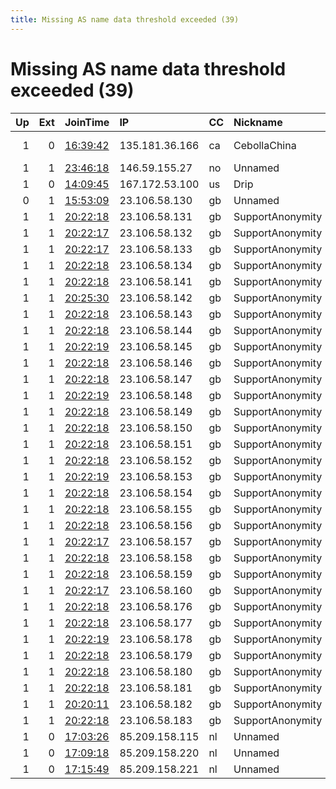 ```yaml
---
title: Missing AS name data threshold exceeded (39)
---
```


# Missing AS name data threshold exceeded (39)

|   Up |   Ext | JoinTime                                                                                            | IP             | CC   | Nickname         |   ORp |   Dirp | Version   | Contact                   | OS    |   eFamMembers |
|-----:|------:|:----------------------------------------------------------------------------------------------------|:---------------|:-----|:-----------------|------:|-------:|:----------|:--------------------------|:------|--------------:|
|    1 |     0 | [16:39:42](https://metrics.torproject.org/rs.html#details/36E009C40158C54FB0AF959CBD19CC348B7C9AC3) | 135.181.36.166 | ca   | CebollaChina     |   443 |      0 | 0.3.5.10  | tor-operator@sistemageek. | Linux |             1 |
|    1 |     1 | [23:46:18](https://metrics.torproject.org/rs.html#details/0E41652F443218E41D8484906A55A945E2388ECC) | 146.59.155.27  | no   | Unnamed          |   443 |      0 | 0.4.3.6   | None                      | Linux |             1 |
|    1 |     0 | [14:09:45](https://metrics.torproject.org/rs.html#details/0E201A8A150C05F5512624699045250111C286C1) | 167.172.53.100 | us   | Drip             |   443 |      0 | 0.4.4.5   | rowin@riseup.net          | Linux |             1 |
|    0 |     1 | [15:53:09](https://metrics.torproject.org/rs.html#details/23D2836435396C9A07302767823AB5FE06DDD3F6) | 23.106.58.130  | gb   | Unnamed          |   443 |     80 | 0.4.2.7   | None                      | Linux |             1 |
|    1 |     1 | [20:22:18](https://metrics.torproject.org/rs.html#details/333396E790E6CFA31C594B0D5F08DECBD02F8FEA) | 23.106.58.131  | gb   | SupportAnonymity |  9443 |   9080 | 0.4.3.6   | https://supportanonymity. | Linux |             1 |
|    1 |     1 | [20:22:17](https://metrics.torproject.org/rs.html#details/A47CF942FED91883C7EF8A8431939010CE95B206) | 23.106.58.132  | gb   | SupportAnonymity |  9443 |   9080 | 0.4.3.6   | https://supportanonymity. | Linux |             1 |
|    1 |     1 | [20:22:17](https://metrics.torproject.org/rs.html#details/7BA2E40A27A96505FD22CB3BCD12E3B189CFFCF5) | 23.106.58.133  | gb   | SupportAnonymity |  9443 |   9080 | 0.4.3.6   | https://supportanonymity. | Linux |             1 |
|    1 |     1 | [20:22:18](https://metrics.torproject.org/rs.html#details/777F3A4B86A4042489F21F0CE608BDB8026BFF5A) | 23.106.58.134  | gb   | SupportAnonymity |  9443 |   9080 | 0.4.3.6   | https://supportanonymity. | Linux |             1 |
|    1 |     1 | [20:22:18](https://metrics.torproject.org/rs.html#details/FB71593F68213499DA493FF6A4BFE015203272C9) | 23.106.58.141  | gb   | SupportAnonymity |  9443 |   9080 | 0.4.3.6   | https://supportanonymity. | Linux |             1 |
|    1 |     1 | [20:25:30](https://metrics.torproject.org/rs.html#details/349379251F9F22044F46B214EC793DF724341096) | 23.106.58.142  | gb   | SupportAnonymity |  9443 |   9080 | 0.4.3.6   | https://supportanonymity. | Linux |             1 |
|    1 |     1 | [20:22:18](https://metrics.torproject.org/rs.html#details/319A356599E538FC22697F8E982D94E0611C800B) | 23.106.58.143  | gb   | SupportAnonymity |  9443 |   9080 | 0.4.3.6   | https://supportanonymity. | Linux |             1 |
|    1 |     1 | [20:22:18](https://metrics.torproject.org/rs.html#details/E4B00CD81069AF2C0841B82A582C63AA32F03B0C) | 23.106.58.144  | gb   | SupportAnonymity |  9443 |   9080 | 0.4.3.6   | https://supportanonymity. | Linux |             1 |
|    1 |     1 | [20:22:19](https://metrics.torproject.org/rs.html#details/F788B67C42309E3B3A889E4CADB75D962CBF81C5) | 23.106.58.145  | gb   | SupportAnonymity |  9443 |   9080 | 0.4.3.6   | https://supportanonymity. | Linux |             1 |
|    1 |     1 | [20:22:18](https://metrics.torproject.org/rs.html#details/C85B7E5F3D06AB55AB0465E5CF66E777B1375DE5) | 23.106.58.146  | gb   | SupportAnonymity |  9443 |   9080 | 0.4.3.6   | https://supportanonymity. | Linux |             1 |
|    1 |     1 | [20:22:18](https://metrics.torproject.org/rs.html#details/590D532DF6DB0E4E55150E397F2EFC3ABF76E755) | 23.106.58.147  | gb   | SupportAnonymity |  9443 |   9080 | 0.4.3.6   | https://supportanonymity. | Linux |             1 |
|    1 |     1 | [20:22:19](https://metrics.torproject.org/rs.html#details/609A3FC47277EFD1683A0FC5A5FD07E261D0833B) | 23.106.58.148  | gb   | SupportAnonymity |  9443 |   9080 | 0.4.3.6   | https://supportanonymity. | Linux |             1 |
|    1 |     1 | [20:22:18](https://metrics.torproject.org/rs.html#details/1818B3DA74DCBFC796CBA1011CEF41329B500DA6) | 23.106.58.149  | gb   | SupportAnonymity |  9443 |   9080 | 0.4.3.6   | https://supportanonymity. | Linux |             1 |
|    1 |     1 | [20:22:18](https://metrics.torproject.org/rs.html#details/808B7A04D08C6D2DE38FBE3D25EC7BC745B8D341) | 23.106.58.150  | gb   | SupportAnonymity |  9443 |   9080 | 0.4.3.6   | https://supportanonymity. | Linux |             1 |
|    1 |     1 | [20:22:18](https://metrics.torproject.org/rs.html#details/36A358DC10EC2195303E141FC408A0706E5DFD81) | 23.106.58.151  | gb   | SupportAnonymity |  9443 |   9080 | 0.4.3.6   | https://supportanonymity. | Linux |             1 |
|    1 |     1 | [20:22:18](https://metrics.torproject.org/rs.html#details/29AA1984FEEFA60093F72160B5EF44CA50B4EBBD) | 23.106.58.152  | gb   | SupportAnonymity |  9443 |   9080 | 0.4.3.6   | https://supportanonymity. | Linux |             1 |
|    1 |     1 | [20:22:19](https://metrics.torproject.org/rs.html#details/8AB40AD126DAC0C5A7C04B17CD85315E0D32B14E) | 23.106.58.153  | gb   | SupportAnonymity |  9443 |   9080 | 0.4.3.6   | https://supportanonymity. | Linux |             1 |
|    1 |     1 | [20:22:18](https://metrics.torproject.org/rs.html#details/A41E8E3246F5750A16566DF04B38CE82CB111879) | 23.106.58.154  | gb   | SupportAnonymity |  9443 |   9080 | 0.4.3.6   | https://supportanonymity. | Linux |             1 |
|    1 |     1 | [20:22:18](https://metrics.torproject.org/rs.html#details/0B477F70980938C5287C04A8256951DEDBB72E4B) | 23.106.58.155  | gb   | SupportAnonymity |  9443 |   9080 | 0.4.3.6   | https://supportanonymity. | Linux |             1 |
|    1 |     1 | [20:22:18](https://metrics.torproject.org/rs.html#details/EF0682CFD3724312FD550EB9646F72EFCFBA1B1D) | 23.106.58.156  | gb   | SupportAnonymity |  9443 |   9080 | 0.4.3.6   | https://supportanonymity. | Linux |             1 |
|    1 |     1 | [20:22:17](https://metrics.torproject.org/rs.html#details/17038EAF590FCFCD4D17BF800892D61498D922D2) | 23.106.58.157  | gb   | SupportAnonymity |  9443 |   9080 | 0.4.3.6   | https://supportanonymity. | Linux |             1 |
|    1 |     1 | [20:22:18](https://metrics.torproject.org/rs.html#details/1AC81B2F05A3EE1DFEA330D3FD981E2E7F450C79) | 23.106.58.158  | gb   | SupportAnonymity |  9443 |   9080 | 0.4.3.6   | https://supportanonymity. | Linux |             1 |
|    1 |     1 | [20:22:18](https://metrics.torproject.org/rs.html#details/A64ECD9EE939825EF430175365E83643FE190BD1) | 23.106.58.159  | gb   | SupportAnonymity |  9443 |   9080 | 0.4.3.6   | https://supportanonymity. | Linux |             1 |
|    1 |     1 | [20:22:17](https://metrics.torproject.org/rs.html#details/591361152F37D13DCE8FA5827D109071725416FC) | 23.106.58.160  | gb   | SupportAnonymity |  9443 |   9080 | 0.4.3.6   | https://supportanonymity. | Linux |             1 |
|    1 |     1 | [20:22:18](https://metrics.torproject.org/rs.html#details/47E7F131379F8DEC0909F2F9395331F4C67A538A) | 23.106.58.176  | gb   | SupportAnonymity |  9443 |   9080 | 0.4.3.6   | https://supportanonymity. | Linux |             1 |
|    1 |     1 | [20:22:18](https://metrics.torproject.org/rs.html#details/42EECE234646FB6CA84552BE7C915867E2ACDAC1) | 23.106.58.177  | gb   | SupportAnonymity |  9443 |   9080 | 0.4.3.6   | https://supportanonymity. | Linux |             1 |
|    1 |     1 | [20:22:19](https://metrics.torproject.org/rs.html#details/7E8834745EF551B668F83489F56D24B05A1F897F) | 23.106.58.178  | gb   | SupportAnonymity |  9443 |   9080 | 0.4.3.6   | https://supportanonymity. | Linux |             1 |
|    1 |     1 | [20:22:18](https://metrics.torproject.org/rs.html#details/BE220BDCF8AE4E9F7DDAD2BAF85C2B4CB1A592E1) | 23.106.58.179  | gb   | SupportAnonymity |  9443 |   9080 | 0.4.3.6   | https://supportanonymity. | Linux |             1 |
|    1 |     1 | [20:22:18](https://metrics.torproject.org/rs.html#details/CCC48AC17A89195AB8552EE9B5734C40B47B1075) | 23.106.58.180  | gb   | SupportAnonymity |  9443 |   9080 | 0.4.3.6   | https://supportanonymity. | Linux |             1 |
|    1 |     1 | [20:22:18](https://metrics.torproject.org/rs.html#details/62074297A05126F4C9C4F30F1338FD6C69099623) | 23.106.58.181  | gb   | SupportAnonymity |  9443 |   9080 | 0.4.3.6   | https://supportanonymity. | Linux |             1 |
|    1 |     1 | [20:20:11](https://metrics.torproject.org/rs.html#details/D35EF561445474543064CC0C531BE0F3CCD198A4) | 23.106.58.182  | gb   | SupportAnonymity |  9443 |   9080 | 0.4.3.6   | https://supportanonymity. | Linux |             1 |
|    1 |     1 | [20:22:18](https://metrics.torproject.org/rs.html#details/AE073E38C4DFF57D1AB187AF8FD523F76A9F5CBD) | 23.106.58.183  | gb   | SupportAnonymity |  9443 |   9080 | 0.4.3.6   | https://supportanonymity. | Linux |             1 |
|    1 |     0 | [17:03:26](https://metrics.torproject.org/rs.html#details/FB5B345BFE0D48C26E3BD60A43419658467BAD5F) | 85.209.158.115 | nl   | Unnamed          |   443 |   8443 | 0.4.3.6   | None                      | Linux |             1 |
|    1 |     0 | [17:09:18](https://metrics.torproject.org/rs.html#details/F5EC1D8C58D87CE1282DCAB5FA857C08AFF90212) | 85.209.158.220 | nl   | Unnamed          |   443 |   8443 | 0.4.3.6   | None                      | Linux |             1 |
|    1 |     0 | [17:15:49](https://metrics.torproject.org/rs.html#details/FBD72FA684608C1663CB04F30F55643AB47B0AB1) | 85.209.158.221 | nl   | Unnamed          |   443 |   8443 | 0.4.3.6   | None                      | Linux |             1 |

